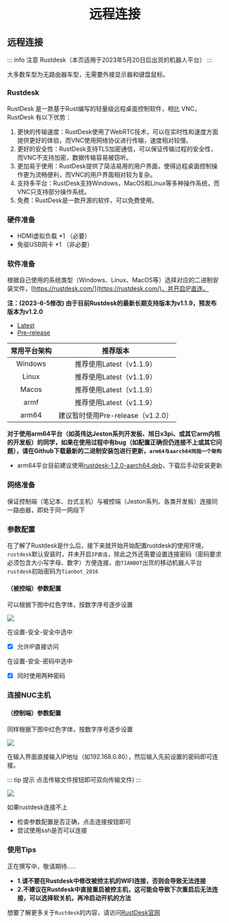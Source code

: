 <p style="font-size:30px ;font-weight: bolder;  text-align:center"> 远程连接 </p>

## 远程连接 
::: info 注意
Rustdesk（本页适用于2023年5月20日后出货的机器人平台）
:::

大多数车型为无路由器车型，无需要外接显示器和键盘鼠标。

### **Rustdesk**
RustDesk 是一款基于Rust编写的轻量级远程桌面控制软件，相比 VNC，RustDesk 有以下优势：

1. 更快的传输速度：RustDesk使用了WebRTC技术，可以在实时性和速度方面提供更好的体验，而VNC使用网络协议进行传输，速度相对较慢。
2. 更好的安全性：RustDesk支持TLS加密通信，可以保证传输过程的安全性，而VNC不支持加密，数据传输容易被窃听。
3. 更加易于使用：RustDesk提供了简洁易用的用户界面，使得远程桌面控制操作更为流畅便利，而VNC的用户界面相对较为复杂。
4. 支持多平台：RustDesk支持Windows，MacOS和Linux等多种操作系统，而VNC只支持部分操作系统。
5. 免费：RustDesk是一款开源的软件，可以免费使用。

### **硬件准备**

- HDMI虚拟负载 *1 （必要）
- 免驱USB网卡 *1 （非必要）

### **软件准备**

根据自己使用的系统类型（Windows、Linux、MacOS等）选择对应的二进制安装文件，[https://rustdesk.com/](https://rustdesk.com/)，并开启IP直连。

**注：(2023-6-5修改) 由于目前Rustdesk的最新长期支持版本为v1.1.9，预发布版本为v1.2.0**

- [Latest](https://github.com/rustdesk/rustdesk/releases/latest)      
- [Pre-release](https://github.com/rustdesk/rustdesk/releases/tag/nightly)

|  常用平台架构   | 推荐版本 |
|  :----:  | :----:  |
| Windows  | 推荐使用Latest（v1.1.9） |
| Linux   | 推荐使用Latest（v1.1.9） |
| Macos | 推荐使用Latest（v1.1.9） |
|  armf   | 推荐使用Latest（v1.1.9） |
| arm64  | 建议暂时使用Pre-release（v1.2.0） |

**对于使用arm64平台（如英伟达Jeston系列开发板、旭日x3pi、或其它arm内核的开发板）的同学，如果在使用过程中有bug（如配置正确但仍连接不上或其它问题），请在Github下载最新的二进制安装包进行更新，`arm64与aarch64同指一个架构`**

- arm64平台目前建议使用[rustdesk-1.2.0-aarch64.deb](https://github.com/rustdesk/rustdesk/releases/download/nightly/rustdesk-1.2.0-aarch64.deb)，下载后手动安装更新

### **网络准备**

保证控制端（笔记本、台式主机）与被控端（Jeston系列、各类开发板）连接同一路由器，即处于同一网段下

### **参数配置**

在了解了Rustdesk是什么后，接下来就开始开始配置rustdesk的使用环境，`rustdesk`默认安装时，并未开启`IP直连`，除此之外还需要设置连接密码（密码要求必须包含大小写字母、数字）方便连接，由`TIANBOT`出货的移动机器人平台`rustdesk`初始密码为`Tianbot_2016`

#### **（被控端）参数配置**
可以根据下图中红色字体，按数字序号逐步设置

![](https://tianbot-pic.oss-cn-beijing.aliyuncs.com/tianbot-pic/Tianbot-Doc202310021317613.jpg)

在设置-安全-安全中选中

- [x] 允许IP直接访问

在设置-安全-密码中选中

- [x] 同时使用两种密码

### **连接NUC主机**

#### **（控制端）参数配置**
同样根据下图中红色字体，按数字序号逐步设置

![](https://tianbot-pic.oss-cn-beijing.aliyuncs.com/tianbot-pic/Tianbot-Doc202310021318381.jpg)

在输入界面直接输入IP地址（如192.168.0.80），然后输入先前设置的密码即可连接。

::: tip 提示
点击传输文件按钮即可双向传输文件)
:::

![](https://tianbot-pic.oss-cn-beijing.aliyuncs.com/tianbot-pic/Tianbot-Doc202310021315719.jpg)

如果rustdesk连接不上

- 检查参数配置是否正确，点击连接按钮即可
- 尝试使用ssh是否可以连接

### **使用Tips**
正在撰写中，敬请期待.....

- **1.请不要在Rustdesk中修改被控主机的WIFI连接，否则会导致无法连接**
- **2.不建议在Rustdesk中直接重启被控主机，这可能会导致下次重启后无法连接，可以选择软关机，再冷启动开机的方法**

想要了解更多关于`Rustdesk`的内容，请访问[RustDesk官网](https://rustdesk.com/)
